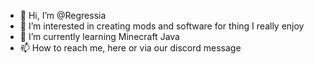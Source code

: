 - 👋 Hi, I’m @Regressia
- 👀 I’m interested in creating mods and software for thing I really enjoy
- 🌱 I’m currently learning Minecraft Java
- 📫 How to reach me, here or via our discord message

<!---
Regressia/RegressiaUK is a ✨ special ✨ repository because its `README.md` (this file) appears on your GitHub profile.
You can click the Preview link to take a look at your changes.
--->
